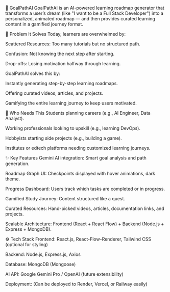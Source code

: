 🚀 GoalPathAI
GoalPathAI is an AI-powered learning roadmap generator that transforms a user’s dream (like "I want to be a Full Stack Developer") into a personalized, animated roadmap — and then provides curated learning content in a gamified journey format.

🧠 Problem It Solves
Today, learners are overwhelmed by:

Scattered Resources: Too many tutorials but no structured path.

Confusion: Not knowing the next step after starting.

Drop-offs: Losing motivation halfway through learning.

GoalPathAI solves this by:

Instantly generating step-by-step learning roadmaps.

Offering curated videos, articles, and projects.

Gamifying the entire learning journey to keep users motivated.

🎯 Who Needs This
Students planning careers (e.g., AI Engineer, Data Analyst).

Working professionals looking to upskill (e.g., learning DevOps).

Hobbyists starting side projects (e.g., building a game).

Institutes or edtech platforms needing customized learning journeys.

✨ Key Features
Gemini AI integration: Smart goal analysis and path generation.

Roadmap Graph UI: Checkpoints displayed with hover animations, dark theme.

Progress Dashboard: Users track which tasks are completed or in progress.

Gamified Study Journey: Content structured like a quest.

Curated Resources: Hand-picked videos, articles, documentation links, and projects.

Scalable Architecture: Frontend (React + React Flow) + Backend (Node.js + Express + MongoDB).

⚙️ Tech Stack
Frontend: React.js, React-Flow-Renderer, Tailwind CSS (optional for styling)

Backend: Node.js, Express.js, Axios

Database: MongoDB (Mongoose)

AI API: Google Gemini Pro / OpenAI (future extensibility)

Deployment: (Can be deployed to Render, Vercel, or Railway easily)

